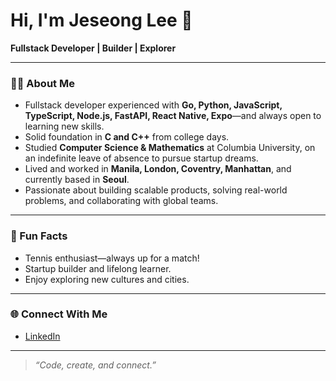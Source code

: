 # Hi, I'm Jeseong Lee 👋

**Fullstack Developer | Builder | Explorer**

---

### 👨‍💻 About Me

- Fullstack developer experienced with **Go, Python, JavaScript, TypeScript, Node.js, FastAPI, React Native, Expo**—and always open to learning new skills.
- Solid foundation in **C and C++** from college days.
- Studied **Computer Science & Mathematics** at Columbia University, on an indefinite leave of absence to pursue startup dreams.
- Lived and worked in **Manila, London, Coventry, Manhattan**, and currently based in **Seoul**.
- Passionate about building scalable products, solving real-world problems, and collaborating with global teams.

---

### 🎾 Fun Facts

- Tennis enthusiast—always up for a match!
- Startup builder and lifelong learner.
- Enjoy exploring new cultures and cities.

---

### 🌐 Connect With Me

- [LinkedIn](https://www.linkedin.com/in/jeseong-l-681065240/)

---

> *“Code, create, and connect.”*
